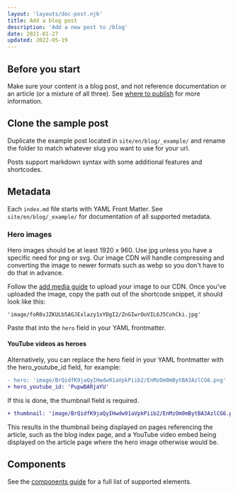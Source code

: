 ```yaml
---
layout: 'layouts/doc-post.njk'
title: Add a blog post
description: 'Add a new post to /blog'
date: 2021-01-27
updated: 2022-05-19
---
```


## Before you start

Make sure your content is a blog post, and not reference documentation or an article (or a mixture of all three). 
See [where to publish](/docs/handbook/where-to-publish) for more information.

## Clone the sample post

Duplicate the example post located in `site/en/blog/_example/` and
rename the folder to match whatever slug you want to use for your url.

Posts support markdown syntax with some additional features and shortcodes.

## Metadata

Each `index.md` file starts with YAML Front Matter. See
`site/en/blog/_example/` for documentation of all supported metadata.

### Hero images

Hero images should be at least 1920 x 960. Use jpg unless you have a specific
need for png or svg. Our image CDN will handle compressing and converting the
image to newer formats such as webp so you don't have to do that in advance.

Follow the [add media guide](/docs/handbook/how-to/add-media/) to upload your
image to our CDN. Once you've uploaded the image, copy the path out of the
shortcode snippet, it should look like this:

`'image/foR0vJZKULb5AGJExlazy1xYDgI2/ZnGIwrOoVIL6J5CohCki.jpg'`

Paste that into the `hero` field in your YAML frontmatter.

#### YouTube videos as heroes

Alternatively, you can replace the hero field in your YAML frontmatter with
the hero_youtube_id field, for example:
```diff
- hero: 'image/BrQidfK9jaQyIHwdw91aVpkPiib2/EnMzOm0mBytBA3AzlCG6.png'
+ hero_youtube_id: 'PupwBARjaYU'
```

If this is done, the thumbnail field is required.

```diff
+ thumbnail: 'image/BrQidfK9jaQyIHwdw91aVpkPiib2/EnMzOm0mBytBA3AzlCG6.png'
```

This results in the thumbnail being displayed on pages referencing the
article, such as the blog index page, and a YouTube video embed being
displayed on the article page where the hero image otherwise would be.

## Components

See the [components guide](/docs/handbook/components/) for a full list of
supported elements.
